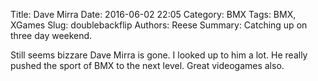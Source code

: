 Title: Dave Mirra
Date: 2016-06-02 22:05
Category: BMX
Tags: BMX, XGames
Slug: doublebackflip
Authors: Reese
Summary: Catching up on three day weekend.

Still seems bizzare Dave Mirra is gone. I looked up to him a lot. He really pushed the sport of BMX to the next level. Great videogames also. 
